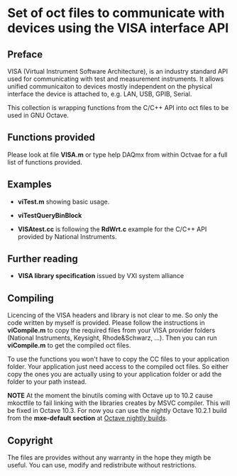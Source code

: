 # Set of oct files to communicate with devices using the VISA interface API

## Preface

VISA (Virtual Instrument Software Architecture), is an industry standard API used for communicating with test and measurement instruments.
It allows unified communicaiton to devices mostly independent on the physical interface the device is attached to, e.g. LAN, USB, GPIB, Serial.

This collection is wrapping functions from the C/C++ API into oct files to be used in GNU Octave.

## Functions provided

Please look at file **VISA.m** or type help DAQmx from within Octvae for a full list of functions provided.


## Examples

- **viTest.m** showing basic usage.

- **viTestQueryBinBlock**

- **VISAtest.cc** is following the **RdWrt.c** example for the C/C++ API provided by National Instruments.

## Further reading

- **VISA library specification** issued by VXI system alliance

## Compiling

Licencing of the VISA headers and library is not clear to me. So only the code written by myself is provided.
Please follow the instructions in **viCompile.m** to copy the required files from your VISA provider
folders (National Instruments, Keysight, Rhode&Schwarz, ...). Then you can run **viCompile.m** to get the compiled oct files.

To use the functions you won't have to copy the CC files to your application folder.
Your application just need access to the compiled oct files.
So either copy the ones you are actually using to your application folder or add the folder to your path instead.

**NOTE** At the moment the binutils coming with Octave up to 10.2 cause mkoctfile to fail linking with the libraries
creates by MSVC compiler. This will be fixed in Octave 10.3.
For now you can use the nightly Octave 10.2.1 build from the **mxe-default section** at [Octave nightly builds](https://nightly.octave.org/#/download).

## Copyright

The files are provides without any warranty in the hope they migth be useful.
You can use, modify and redistribute without restrictions.

